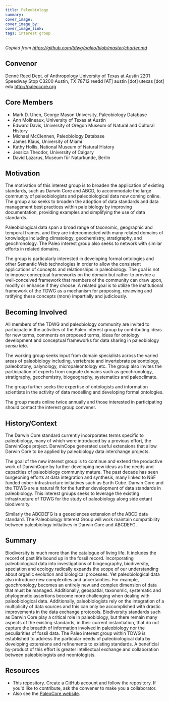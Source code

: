 ```yaml
---
title: Paleobiology
summary: 
cover_image: 
cover_image_by: 
cover_image_link: 
tags: interest group
---
```


_Copied from <https://github.com/tdwg/paleo/blob/master/charter.md>_

## Convenor

Denné Reed
Dept. of Anthropology
University of Texas at Austin
2201 Speedway Stop C3200
Austin, TX 78712
reedd [AT] austin [dot] utexas [dot] edu
<http://paleocore.org>

## Core Members

* Mark D. Uhen, George Mason University, Paleobiology Database
* Ann Molineaux, University of Texas at Austin
* Edward Davis, University of Oregon Museum of Natural and Cultural History
* Michael McClennen, Paleobiology Database
* James Klaus, University of Miami
* Kathy Hollis, National Museum of Natural History
* Jessica Theodor, University of Calgary
* David Lazarus, Museum für Naturkunde, Berlin

## Motivation

The motivation of this interest group is to broaden the application of existing standards, such as Darwin Core and ABCD, to accommodate the large community of paleobiologists and paleobiological data now coming online. The group also seeks to broaden the adoption of data standards and data management best practices within pale biology by improving documentation, providing examples and simplifying the use of data standards.

Paleobiological data span a broad range of taxonomic, geographic and temporal frames, and they are interconnected with many related domains of knowledge including climatology, geochemistry, stratigraphy, and geochronology. The Paleo interest group also seeks to network with similar efforts in related domains.

The group is particularly interested in developing formal ontologies and other Semantic Web technologies in order to allow the consistent applications of concepts and relationships in paleobiology. The goal is not to impose conceptual frameworks on the domain but rather to provide a well-conceived framework that members of the community can draw upon, modify or enhance if they choose. A related goal is to utilize the institutional framework of the TDWG as a mechanism for proposing, reviewing and ratifying these concepts (more) impartially and judiciously.

## Becoming Involved

All members of the TDWG and paleobiology community are invited to participate in the activities of the Paleo interest group by contributing ideas for new terms, comments on proposed terms, ideas for ontology development and conceptual frameworks for data sharing in paleobiology _sensu lato_.

The working group seeks input from domain specialists across the varied areas of paleobiology including, vertebrate and invertebrate paleontology, paleobotony, palynology, micropaleontology etc. The group also invites the participation of experts from cognate domains such as geochronology, stratigraphy, geochemistry, biogeography, systematics and paleoclimate.

The group further seeks the expertise of ontologists and information scientists in the activity of data modelling and developing formal ontologies.

The group meets online twice annually and those interested in participating should contact the interest group convener.

## History/Context

The Darwin Core standard currently incorporates terms specific to paleobiology, many of which were introduced by a previous effort, the DarwinCope project. DarwinCope generated useful extensions that allow Darwin Core to be applied by paleobiology data interchange projects.

The goal of the new interest group is to continue and extend the productive work of DarwinCope by further developing new ideas as the needs and capacities of paleobiology community mature. The past decade has seen burgeoning efforts at data integration and synthesis, many linked to NSF funded cyber-infrastructure initiatives such as Earth Cube. Darwin Core and the TDWG are a natural fit for the further development of data standards in paleobiology. This interest groups seeks to leverage the existing infrastructure of TDWG for the study of paleobiology along side extant biodiversity.

Similarly the ABCDEFG is a geosciences extension of the ABCD data standard. The Paleobiology Interest Group will work maintain compatibility between paleobiology initiatives in Darwin Core and ABCDEFG. 

## Summary

Biodiversity is much more than the catalogue of living life. It includes the record of past life bound up in the fossil record. Incorporating paleobiological data into investigations of biogeography, biodiversity, speciation and ecology radically expands the scope of our understanding about organic evolution and biological processes. Yet paleobiological data also introduce new complexities and uncertainties. For example, geochronology becomes an entirely new and complex dimension of data that must be managed. Additionally, geospatial, taxonomic, systematic and phylogenetic assertions become more challenging when dealing with paleobiological data. Additionally, paleobiologists rely on the integration of a multiplicity of data sources and this can only be accomplished with drastic improvements in the data exchange protocols. Biodiversity standards such as Darwin Core play a critical role in paleobiology, but there remain many aspects of the existing standards, in their current instantiation, that do not capture the breadth of information involved in paleobiology nor the peculiarities of fossil data. The Paleo interest group within TDWG is established to address the particular needs of paleobiological data by developing extensions and refinements to existing standards. A beneficial by-product of this effort is greater intellectual exchange and collaboration between paleobiologists and neontologists. 

## Resources

* This repository. Create a GitHub account and follow the repository. If you'd like to contribute, ask the convener to make you a collaborator.
* Also see the [PaleoCore website](http://paleocore.org).

